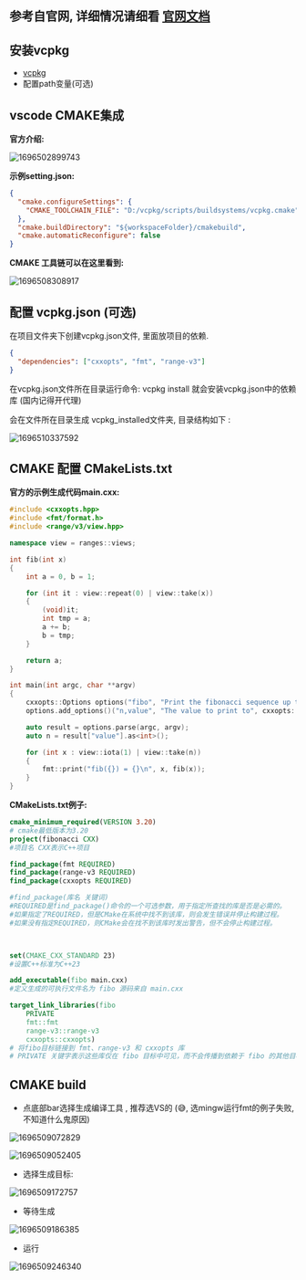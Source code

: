 ## 参考自官网, 详细情况请细看 [官网文档](https://learn.microsoft.com/zh-cn/vcpkg/)

## 安装vcpkg

* [vcpkg](https://github.com/microsoft/vcpkg)
* 配置path变量(可选)

## vscode CMAKE集成

**官方介绍:**

![1696502899743](image/readme/1696502899743.png)

**示例setting.json:**

```json
{
  "cmake.configureSettings": {
    "CMAKE_TOOLCHAIN_FILE": "D:/vcpkg/scripts/buildsystems/vcpkg.cmake"
  },
  "cmake.buildDirectory": "${workspaceFolder}/cmakebuild",
  "cmake.automaticReconfigure": false
}
```

**CMAKE 工具链可以在这里看到:**

![1696508308917](image/readme/1696508308917.png)

## 配置 vcpkg.json (可选)

在项目文件夹下创建vcpkg.json文件, 里面放项目的依赖.

```json
{
  "dependencies": ["cxxopts", "fmt", "range-v3"]
}
```

在vcpkg.json文件所在目录运行命令:   vcpkg install 就会安装vcpkg.json中的依赖库 (国内记得开代理)

会在文件所在目录生成 vcpkg_installed文件夹, 目录结构如下 :

![1696510337592](image/readme/1696510337592.png)

## CMAKE 配置 CMakeLists.txt

**官方的示例生成代码main.cxx:**

```cpp
#include <cxxopts.hpp>
#include <fmt/format.h>
#include <range/v3/view.hpp>

namespace view = ranges::views;

int fib(int x)
{
    int a = 0, b = 1;

    for (int it : view::repeat(0) | view::take(x))
    {
        (void)it;
        int tmp = a;
        a += b;
        b = tmp;
    }

    return a;
}

int main(int argc, char **argv)
{
    cxxopts::Options options("fibo", "Print the fibonacci sequence up to a value 'n'");
    options.add_options()("n,value", "The value to print to", cxxopts::value<int>()->default_value("10"));

    auto result = options.parse(argc, argv);
    auto n = result["value"].as<int>();

    for (int x : view::iota(1) | view::take(n))
    {
        fmt::print("fib({}) = {}\n", x, fib(x));
    }
}
```

**CMakeLists.txt例子:**

```cmake
cmake_minimum_required(VERSION 3.20)
# cmake最低版本为3.20
project(fibonacci CXX)
#项目名 CXX表示C++项目

find_package(fmt REQUIRED) 
find_package(range-v3 REQUIRED)
find_package(cxxopts REQUIRED)

#find_package(库名 关键词)
#REQUIRED是find_package()命令的一个可选参数，用于指定所查找的库是否是必需的。
#如果指定了REQUIRED，但是CMake在系统中找不到该库，则会发生错误并停止构建过程。
#如果没有指定REQUIRED，则CMake会在找不到该库时发出警告，但不会停止构建过程。



set(CMAKE_CXX_STANDARD 23)
#设置C++标准为C++23

add_executable(fibo main.cxx)
#定义生成的可执行文件名为 fibo 源码来自 main.cxx

target_link_libraries(fibo
    PRIVATE
    fmt::fmt
    range-v3::range-v3
    cxxopts::cxxopts)
# 将fibo目标链接到 fmt、range-v3 和 cxxopts 库
# PRIVATE 关键字表示这些库仅在 fibo 目标中可见，而不会传播到依赖于 fibo 的其他目标

```

## CMAKE build

* 点底部bar选择生成编译工具 , 推荐选VS的  (😅, 选mingw运行fmt的例子失败, 不知道什么鬼原因)

![1696509072829](image/readme/1696509072829.png)

![1696509052405](image/readme/1696509052405.png)

* 选择生成目标:

![1696509172757](image/readme/1696509172757.png)

* 等待生成

![1696509186385](image/readme/1696509186385.png)

* 运行

![1696509246340](image/readme/1696509246340.png)
